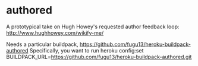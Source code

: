 authored
========

A prototypical take on Hugh Howey's requested author feedback loop: http://www.hughhowey.com/wikify-me/

Needs a particular buildpack, https://github.com/fugu13/heroku-buildpack-authored
Specifically, you want to run heroku config:set BUILDPACK_URL=https://github.com/fugu13/heroku-buildpack-authored.git
